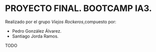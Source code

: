 # PROYECTO FINAL. BOOTCAMP IA3.

Realizado por el grupo *Viejos Rockeros*,compuesto por:  

- Pedro González Álvarez.
- Santiago Jorda Ramos.


TODO
